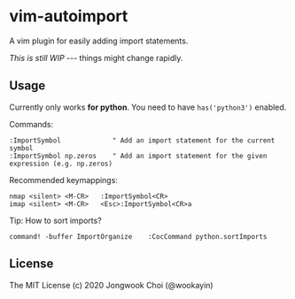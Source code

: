 vim-autoimport
==============

A vim plugin for easily adding import statements.

*This is still WIP* --- things might change rapidly.


Usage
-----

Currently only works **for python**. You need to have `has('python3')` enabled.

Commands:

```vim
:ImportSymbol             " Add an import statement for the current symbol
:ImportSymbol np.zeros    " Add an import statement for the given expression (e.g. np.zeros)
```

Recommended keymappings:

```vim
nmap <silent> <M-CR>   :ImportSymbol<CR>
imap <silent> <M-CR>   <Esc>:ImportSymbol<CR>a
```

Tip: How to sort imports?

```vim
command! -buffer ImportOrganize    :CocCommand python.sortImports
```

License
-------

The MIT License (c) 2020 Jongwook Choi (@wookayin)
